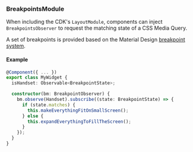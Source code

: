 ### BreakpointsModule

When including the CDK's `LayoutModule`, components can inject `BreakpointsObserver` to request
the matching state of a CSS Media Query.

A set of breakpoints is provided based on the Material Design
[breakpoint system](https://material.io/guidelines/layout/responsive-ui.html#responsive-ui-breakpoints).

#### Example
```ts
@Component({ ... })
export class MyWidget {
  isHandset: Observable<BreakpointState>;

  constructor(bm: BreakpointObserver) {
    bm.observe(Handset).subscribe((state: BreakpointState) => {
      if (state.matches) {
        this.makeEverythingFitOnSmallScreen();
      } else {
        this.expandEverythingToFillTheScreen();
      }
    });
  }
}
```

